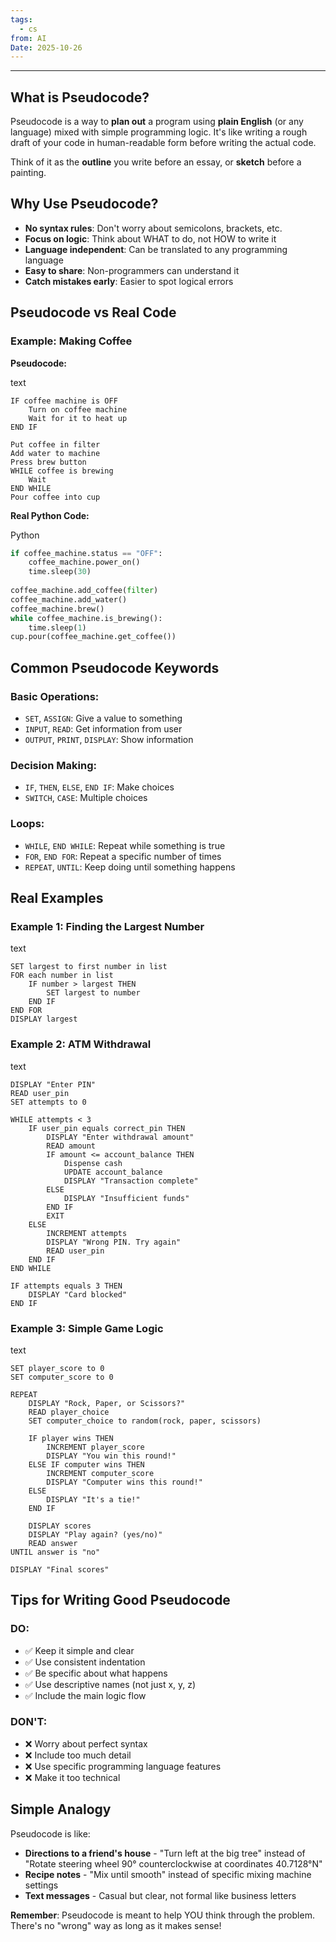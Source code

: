 ```yaml
---
tags:
  - cs
from: AI
Date: 2025-10-26
---
```

---
## **What is Pseudocode?**

Pseudocode is a way to **plan out** a program using **plain English** (or any language) mixed with simple programming logic. It's like writing a rough draft of your code in human-readable form before writing the actual code.

Think of it as the **outline** you write before an essay, or **sketch** before a painting.

## **Why Use Pseudocode?**

- **No syntax rules**: Don't worry about semicolons, brackets, etc.
- **Focus on logic**: Think about WHAT to do, not HOW to write it
- **Language independent**: Can be translated to any programming language
- **Easy to share**: Non-programmers can understand it
- **Catch mistakes early**: Easier to spot logical errors

## **Pseudocode vs Real Code**

### **Example: Making Coffee**

**Pseudocode:**

text

```
IF coffee machine is OFF
    Turn on coffee machine
    Wait for it to heat up
END IF

Put coffee in filter
Add water to machine
Press brew button
WHILE coffee is brewing
    Wait
END WHILE
Pour coffee into cup
```

**Real Python Code:**

Python

```python
if coffee_machine.status == "OFF":
    coffee_machine.power_on()
    time.sleep(30)
    
coffee_machine.add_coffee(filter)
coffee_machine.add_water()
coffee_machine.brew()
while coffee_machine.is_brewing():
    time.sleep(1)
cup.pour(coffee_machine.get_coffee())
```

## **Common Pseudocode Keywords**

### **Basic Operations:**

- `SET`, `ASSIGN`: Give a value to something
- `INPUT`, `READ`: Get information from user
- `OUTPUT`, `PRINT`, `DISPLAY`: Show information

### **Decision Making:**

- `IF`, `THEN`, `ELSE`, `END IF`: Make choices
- `SWITCH`, `CASE`: Multiple choices

### **Loops:**

- `WHILE`, `END WHILE`: Repeat while something is true
- `FOR`, `END FOR`: Repeat a specific number of times
- `REPEAT`, `UNTIL`: Keep doing until something happens

## **Real Examples**

### **Example 1: Finding the Largest Number**

text

```
SET largest to first number in list
FOR each number in list
    IF number > largest THEN
        SET largest to number
    END IF
END FOR
DISPLAY largest
```

### **Example 2: ATM Withdrawal**

text

```
DISPLAY "Enter PIN"
READ user_pin
SET attempts to 0

WHILE attempts < 3
    IF user_pin equals correct_pin THEN
        DISPLAY "Enter withdrawal amount"
        READ amount
        IF amount <= account_balance THEN
            Dispense cash
            UPDATE account_balance
            DISPLAY "Transaction complete"
        ELSE
            DISPLAY "Insufficient funds"
        END IF
        EXIT
    ELSE
        INCREMENT attempts
        DISPLAY "Wrong PIN. Try again"
        READ user_pin
    END IF
END WHILE

IF attempts equals 3 THEN
    DISPLAY "Card blocked"
END IF
```

### **Example 3: Simple Game Logic**

text

```
SET player_score to 0
SET computer_score to 0

REPEAT
    DISPLAY "Rock, Paper, or Scissors?"
    READ player_choice
    SET computer_choice to random(rock, paper, scissors)
    
    IF player wins THEN
        INCREMENT player_score
        DISPLAY "You win this round!"
    ELSE IF computer wins THEN
        INCREMENT computer_score
        DISPLAY "Computer wins this round!"
    ELSE
        DISPLAY "It's a tie!"
    END IF
    
    DISPLAY scores
    DISPLAY "Play again? (yes/no)"
    READ answer
UNTIL answer is "no"

DISPLAY "Final scores"
```

## **Tips for Writing Good Pseudocode**

### **DO:**

- ✅ Keep it simple and clear
- ✅ Use consistent indentation
- ✅ Be specific about what happens
- ✅ Use descriptive names (not just x, y, z)
- ✅ Include the main logic flow

### **DON'T:**

- ❌ Worry about perfect syntax
- ❌ Include too much detail
- ❌ Use specific programming language features
- ❌ Make it too technical

## **Simple Analogy**

Pseudocode is like:

- **Directions to a friend's house** - "Turn left at the big tree" instead of "Rotate steering wheel 90° counterclockwise at coordinates 40.7128°N"
- **Recipe notes** - "Mix until smooth" instead of specific mixing machine settings
- **Text messages** - Casual but clear, not formal like business letters

**Remember**: Pseudocode is meant to help YOU think through the problem. There's no "wrong" way as long as it makes sense!
